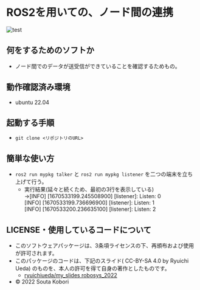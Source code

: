 # ROS2を用いての、ノード間の連携

![test](https://github.com/souta-pqr/mypkg/actions/workflows/test.yml/badge.svg)

## 何をするためのソフトか
* ノード間でのデータが送受信ができていることを確認するためもの。

## 動作確認済み環境
* ubuntu 22.04

## 起動する手順
* `git clone <リポジトリのURL>`

## 簡単な使い方
* `ros2 run mypkg talker` と `ros2 run mypkg listener` を二つの端末を立ち上げて行う。
	* 実行結果(延々と続くため、最初の3行を表示している)<br>
      →[INFO] [1670533199.245508900] [listener]: Listen: 0<br>
        [INFO] [1670533199.736696900] [listener]: Listen: 1<br>
        [INFO] [1670533200.236635100] [listener]: Listen: 2<br>

## LICENSE・使用しているコードについて
* このソフトウェアパッケージは、3条項ライセンスの下、再頒布および使用が許可されます。
* このパッケージのコードは、下記のスライド( CC-BY-SA 4.0 by Ryuichi Ueda) のものを、本人の許可を得て自身の著作としたものです。
    * [ryuichiueda/my_slides robosys_2022](https://github.com/ryuichiueda/my_slides/tree/master/robosys_2022)
* © 2022 Souta Kobori	
